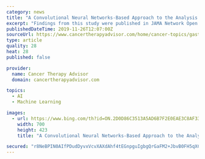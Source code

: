 ```yaml
---
category: news
title: "A Convolutional Neural Networks-Based Approach to the Analysis of Esophageal Biopsy Specimens"
excerpt: "Findings from this study were published in JAMA Network Open. 1 While other studies have demonstrated improvements in the accuracy and ease of histopathologic analysis with machine-learning approaches, image analysis using CNNs based on a computing system that uses an artificial neural network to “learn” to recognize complex patterns and ..."
publishedDateTime: 2019-11-26T12:07:00Z
sourceUrl: https://www.cancertherapyadvisor.com/home/cancer-topics/gastrointestinal-cancers/cancer-convolutional-neural-network-esophageal-biopsy-specimen-risk/
type: article
quality: 28
heat: 28
published: false

provider:
  name: Cancer Therapy Advisor
  domain: cancertherapyadvisor.com

topics:
  - AI
  - Machine Learning

images:
  - url: https://www.bing.com/th?id=ON.2D0D86C3513A5AD6B7F2E0EAE3C8AF33
    width: 700
    height: 423
    title: "A Convolutional Neural Networks-Based Approach to the Analysis of Esophageal Biopsy Specimens"

secured: "r8NeBPIN0AIfPDudDyvxVcvXAXdAhf4tEGnpguIgbgQrGaFM2+JbvB0FH5qXChrGxB5gD8kbp6Fxat167eYYnq1vg1Wr5Grdyz27S8OIXxDNq0ovOX/C+cA+CHoZdFrLHWT/KUMr9UUt6TCYMJ20WzmkytRd4aFOLsvJyPpbg7J5WpGyxEDyhQXiygnY6GMi2ABgoCnZSVH2E3ob5SrV5QyQi1hYPdJgtRSpkt6gPyx9Rg6of5L0uqFCbl5aIwQ7pn8ntAZqirnvXWaOUOoOlA==;lnf9afl8kbvtKT3lp7F/kg=="
---
```


